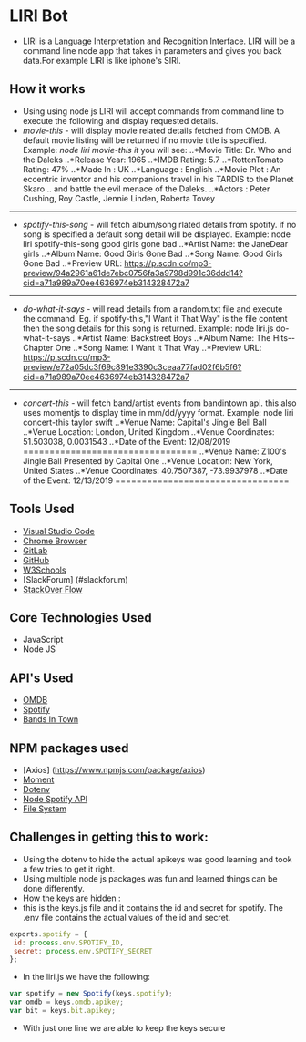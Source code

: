 # LIRI Bot
- LIRI is a Language Interpretation and Recognition Interface. LIRI will be a command line node app that takes in parameters and gives you back data.For example LIRI is like iphone's SIRI.


## How it works
  - Using using node js LIRI will accept commands from command line to execute the following and display requested details.
  - _movie-this_ - will display movie related details fetched from OMDB. A default movie listing will be returned if no movie title is specified. 
  Example: _node liri movie-this it_  you will see:
  ..*Movie Title: Dr. Who and the Daleks
..*Release Year: 1965
..*IMDB Rating: 5.7
..*RottenTomato Rating: 47%
..*Made In : UK
..*Language : English
..*Movie Plot : An eccentric inventor and his companions travel in his TARDIS to the Planet Skaro .. and battle the evil menace of the Daleks.
..*Actors : Peter Cushing, Roy Castle, Jennie Linden, Roberta Tovey
---
  - _spotify-this-song_ - will fetch album/song rlated details from spotify. if no song is specified a default song detail will be displayed.
  Example: node liri spotify-this-song good girls gone bad
  ..*Artist Name:  the JaneDear girls
  ..*Album Name:  Good Girls Gone Bad
  ..*Song Name:  Good Girls Gone Bad
  ..*Preview URL:  https://p.scdn.co/mp3-preview/94a2961a61de7ebc0756fa3a9798d991c36ddd14?cid=a71a989a70ee4636974eb314328472a7

  ---
  - _do-what-it-says_ - will read details from a random.txt file and execute the command. Eg. if spotify-this,"I Want it That Way" is the file content then the song details for this song is returned.
  Example: node liri.js do-what-it-says
  ..*Artist Name:  Backstreet Boys
  ..*Album Name:  The Hits--Chapter One
  ..*Song Name:  I Want It That Way
  ..*Preview URL:  https://p.scdn.co/mp3-preview/e72a05dc3f69c891e3390c3ceaa77fad02f6b5f6?cid=a71a989a70ee4636974eb314328472a7

  ---

  - _concert-this_ - will fetch band/artist events from bandintown api. this also uses momentjs to display time in mm/dd/yyyy format.
  Example: node liri concert-this taylor swift
  ..*Venue Name: Capital's Jingle Bell Ball
  ..*Venue Location: London, United Kingdom
  ..*Venue Coordinates: 51.503038, 0.0031543
  ..*Date of the Event: 12/08/2019
=================================
  ..*Venue Name: Z100's Jingle Ball Presented by Capital One
  ..*Venue Location: New York, United States
  ..*Venue Coordinates: 40.7507387, -73.9937978
  ..*Date of the Event: 12/13/2019
================================= 

## Tools Used

- [Visual Studio Code](#vscode)
- [Chrome Browser](#chrome)
- [GitLab](https://ucb.bootcampcontent.com/)
- [GitHub](https://github.com/)
- [W3Schools](https://www.w3schools.com/default.asp)
- [SlackForum] (#slackforum)
- [StackOver Flow](https://stackoverflow.com/)

## Core Technologies Used
- JavaScript
- Node JS

## API's  Used
 - [OMDB](http://www.omdbapi.com)
 - [Spotify](https://developer.spotify.com/)
 - [Bands In Town](http://www.artists.bandsintown.com/bandsintown-api)
 
## NPM packages used
- [Axios] (https://www.npmjs.com/package/axios)
- [Moment](https://www.npmjs.com/package/moment)
- [Dotenv](https://www.npmjs.com/package/dotenv)
- [Node Spotify API](https://www.npmjs.com/package/node-spotify-api)
- [File System](https://nodejs.org/api/fs.html)

## Challenges in getting this to work:
 - Using the dotenv to hide the actual apikeys was good learning and took a few tries to get it right. 
 - Using multiple node js packages was fun and learned things can be done differently.
 - How the keys are hidden :
 - this is the keys.js file and it contains the id and secret for spotify. The .env file contains the actual values of the id and secret.
 ```javascript
 exports.spotify = {
  id: process.env.SPOTIFY_ID,
  secret: process.env.SPOTIFY_SECRET
};
```
- In the liri.js we have the following:
```javascript
var spotify = new Spotify(keys.spotify);  
var omdb = keys.omdb.apikey;
var bit = keys.bit.apikey;
```
- With just one line we are able to keep the keys secure



